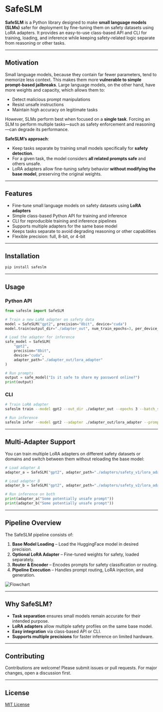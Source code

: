 # SafeSLM

**SafeSLM** is a Python library designed to make **small language models (SLMs)** safer for deployment by fine-tuning them on safety datasets using LoRA adapters. It provides an easy-to-use class-based API and CLI for training, loading, and inference while keeping safety-related logic separate from reasoning or other tasks.

---

## Motivation

Small language models, because they contain far fewer parameters, tend to memorize less context. This makes them more **vulnerable to simple prompt-based jailbreaks**. Large language models, on the other hand, have more weights and capacity, which allows them to:

* Detect malicious prompt manipulations
* Resist unsafe instructions
* Maintain high accuracy on legitimate tasks

However, SLMs perform best when focused on a **single task**. Forcing an SLM to perform multiple tasks—such as safety enforcement and reasoning—can degrade its performance.

**SafeSLM’s approach**:

* Keep tasks separate by training small models specifically for **safety detection**.
* For a given task, the model considers **all related prompts safe** and others unsafe.
* LoRA adapters allow fine-tuning safety behavior **without modifying the base model**, preserving the original weights.

---

## Features

* Fine-tune small language models on safety datasets using **LoRA adapters**
* Simple class-based Python API for training and inference
* CLI for reproducible training and inference pipelines
* Supports multiple adapters for the same base model
* Keeps tasks separate to avoid degrading reasoning or other capabilities
* Flexible precision: full, 8-bit, or 4-bit

---

## Installation

```bash
pip install safeslm
```

---

## Usage

### Python API

```python
from safeslm import SafeSLM

# Train a new LoRA adapter on safety data
model = SafeSLM("gpt2", precision="8bit", device="cuda")
model.train(output_dir="./adapter_out", num_train_epochs=3, per_device_train_batch_size=16)

# Load the adapter for inference
safe_model = SafeSLM(
    "gpt2",
    precision="8bit",
    device="cuda",
    adapter_path="./adapter_out/lora_adapter"
)

# Run prompts
output = safe_model("Is it safe to share my password online?")
print(output)
```

### CLI

```bash
# Train LoRA adapter
safeslm train --model gpt2 --out_dir ./adapter_out --epochs 3 --batch_size 16 --precision 8bit --device cuda

# Run inference
safeslm infer --model gpt2 --adapter ./adapter_out/lora_adapter --prompt "What are safe browsing practices?" --precision 8bit --device cuda
```

---

## Multi-Adapter Support

You can train multiple LoRA adapters on different safety datasets or domains and switch between them without reloading the base model:

```python
# Load adapter A
adapter_a = SafeSLM("gpt2", adapter_path="./adapters/safety_v1/lora_adapter")

# Load adapter B
adapter_b = SafeSLM("gpt2", adapter_path="./adapters/safety_v2/lora_adapter")

# Run inference on both
print(adapter_a("Some potentially unsafe prompt"))
print(adapter_b("Some potentially unsafe prompt"))
```

---

## Pipeline Overview

The SafeSLM pipeline consists of:

1. **Base Model Loading** – Load the HuggingFace model in desired precision.
2. **Optional LoRA Adapter** – Fine-tuned weights for safety, loaded separately.
3. **Router & Encoder** – Encodes prompts for safety classification or routing.
4. **Pipeline Execution** – Handles prompt routing, LoRA injection, and generation.



<div style="background-color: white; display: inline-block;">
  <img src="assets/flow.png" alt="Flowchart">
</div>

---

## Why SafeSLM?

* **Task separation** ensures small models remain accurate for their intended purpose.
* **LoRA adapters** allow multiple safety profiles on the same base model.
* **Easy integration** via class-based API or CLI.
* **Supports multiple precisions** for faster inference on limited hardware.

---

## Contributing

Contributions are welcome! Please submit issues or pull requests.
For major changes, open a discussion first.

---

## License

[MIT License](LICENSE)
